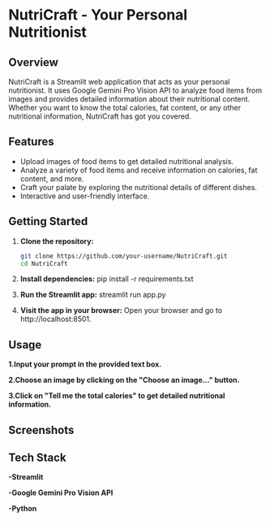 # NutriCraft - Your Personal Nutritionist

## Overview

NutriCraft is a Streamlit web application that acts as your personal nutritionist. It uses Google Gemini Pro Vision API to analyze food items from images and provides detailed information about their nutritional content. Whether you want to know the total calories, fat content, or any other nutritional information, NutriCraft has got you covered.

## Features

- Upload images of food items to get detailed nutritional analysis.
- Analyze a variety of food items and receive information on calories, fat content, and more.
- Craft your palate by exploring the nutritional details of different dishes.
- Interactive and user-friendly interface.

## Getting Started

1. **Clone the repository:**
   ```bash
   git clone https://github.com/your-username/NutriCraft.git
   cd NutriCraft

2. **Install dependencies:**
   pip install -r requirements.txt

3. **Run the Streamlit app:**
   streamlit run app.py

4. **Visit the app in your browser:**
   Open your browser and go to http://localhost:8501.
   
## Usage

**1.Input your prompt in the provided text box.**

**2.Choose an image by clicking on the "Choose an image..." button.**

**3.Click on "Tell me the total calories" to get detailed nutritional information.**

## Screenshots


## Tech Stack

**-Streamlit**

**-Google Gemini Pro Vision API**

**-Python**

  
